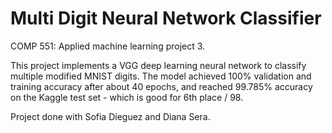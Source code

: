 # Multi Digit Neural Network Classifier

COMP 551: Applied machine learning project 3.

This project implements a VGG deep learning neural network to classify multiple modified MNIST digits. The model achieved 100% validation and training accuracy after about 40 epochs, and reached 99.785% accuracy on the Kaggle test set - which is good for 6th place / 98.

Project done with Sofia Dieguez and Diana Sera.
